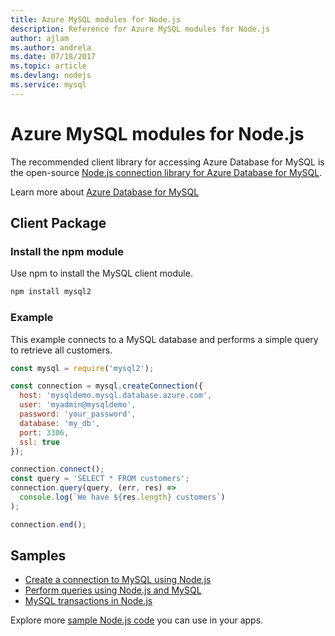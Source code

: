 ```yaml
---
title: Azure MySQL modules for Node.js
description: Reference for Azure MySQL modules for Node.js
author: ajlam
ms.author: andrela
ms.date: 07/18/2017
ms.topic: article
ms.devlang: nodejs
ms.service: mysql
---
```


# Azure MySQL modules for Node.js

The recommended client library for accessing Azure Database for MySQL is the open-source [Node.js connection library for Azure Database for MySQL](https://github.com/sidorares/node-mysql2). 

Learn more about [Azure Database for MySQL](https://docs.microsoft.com/azure/MySQL/)

## Client Package

### Install the npm module

Use npm to install the MySQL client module.

```bash
npm install mysql2
```   

### Example

This example connects to a MySQL database and performs a simple query to retrieve all customers.

```javascript
const mysql = require('mysql2');

const connection = mysql.createConnection({
  host: 'mysqldemo.mysql.database.azure.com',
  user: 'myadmin@mysqldemo',
  password: 'your_password',
  database: 'my_db',
  port: 3306,
  ssl: true
});

connection.connect();
const query = 'SELECT * FROM customers';
connection.query(query, (err, res) =>
  console.log(`We have ${res.length} customers`)
);

connection.end();
```

## Samples

* [Create a connection to MySQL using Node.js](https://github.com/mysqljs/mysql/blob/master/Readme.md#establishing-connections)
* [Perform queries using Node.js and MySQL](https://github.com/mysqljs/mysql/blob/master/Readme.md#performing-queries)
* [MySQL transactions in Node.js](https://github.com/mysqljs/mysql/blob/master/Readme.md#transactions)

Explore more [sample Node.js code](https://azure.microsoft.com/resources/samples/?platform=nodejs) you can use in your apps.
